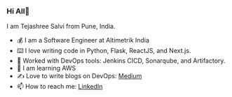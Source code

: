 ### Hi All👋

I am Tejashree Salvi from Pune, India.

* 💰 I am a Software Engineer at Altimetrik India
* ⌨️ I love writing code in Python, Flask, ReactJS, and Next.js.
* 🗿 Worked with DevOps tools: Jenkins CICD, Sonarqube, and Artifactory.
* 👀 I am learning AWS
* ✍️ Love to write blogs on DevOps: [Medium](https://keentolearn.medium.com/)
* 📫 How to reach me: [LinkedIn](https://www.linkedin.com/in/tejashree-salvi-003aa2195/)


